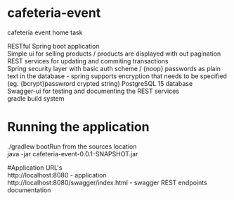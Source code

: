 # cafeteria-event
cafeteria event home task<br/>

RESTful Spring boot application<br/>
Simple ui for selling products / products are displayed with out pagination<br/>
REST services for updating and commiting transactions<br/>
Spring security layer with basic auth scheme / {noop} passwords as plain text in the database - 
spring supports encryption that needs to be specified (eg. {bcrypt}passwrord crypted string)
PostgreSQL 15 database<br/>
Swagger-ui for testing and documenting the REST services<br/>
gradle build system<br/>

# Running the application<br/>
./gradlew bootRun from the sources location<br/>
java -jar cafeteria-event-0.0.1-SNAPSHOT.jar<br/>

#Application URL's <br/>
http://localhost:8080 - application<br/>
http://localhost:8080/swagger/index.html - swagger REST endpoints documentation<br/>

